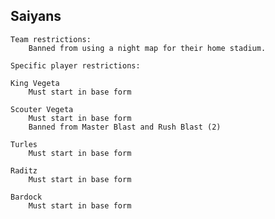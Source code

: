 ## Saiyans
    Team restrictions:
        Banned from using a night map for their home stadium. 

    Specific player restrictions:

    King Vegeta
        Must start in base form 

    Scouter Vegeta
        Must start in base form
        Banned from Master Blast and Rush Blast (2)

    Turles
        Must start in base form 

    Raditz
        Must start in base form 

    Bardock
        Must start in base form 